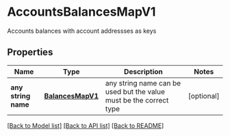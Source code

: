 # AccountsBalancesMapV1

Accounts balances with account addressses as keys

## Properties
Name | Type | Description | Notes
------------ | ------------- | ------------- | -------------
**any string name** | [**BalancesMapV1**](BalancesMapV1.md) | any string name can be used but the value must be the correct type | [optional]

[[Back to Model list]](../README.md#documentation-for-models) [[Back to API list]](../README.md#documentation-for-api-endpoints) [[Back to README]](../README.md)


